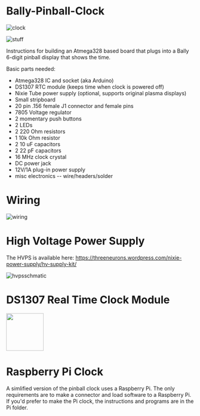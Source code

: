 # Bally-Pinball-Clock

![clock](https://user-images.githubusercontent.com/60443687/232238852-93e0d1fc-f36c-4a17-a63e-6b94fe91d550.JPG)

![stuff](https://user-images.githubusercontent.com/60443687/232238864-b302072b-93ec-482a-96a0-a83b6c17f098.jpg)

Instructions for building an Atmega328 based board that plugs into a Bally 6-digit pinball display that shows the time.

Basic parts needed:

* Atmega328 IC and socket (aka Arduino)
* DS1307 RTC module (keeps time when clock is powered off)
* Nixie Tube power supply (optional, supports original plasma displays)
* Small stripboard
* 20 pin .156 female J1 connector and female pins
* 7805 Voltage regulator
* 2 momentary push buttons
* 2 LEDs
* 2 220 Ohm resistors
* 1 10k Ohm resistor
* 2 10 uF capacitors
* 2 22 pF capacitors
* 16 MHz clock crystal
* DC power jack
* 12V/1A plug-in power supply
* misc electronics -- wire/headers/solder 

<h1>Wiring</h1>

![wiring](https://user-images.githubusercontent.com/60443687/232325776-770f1fc3-383e-423f-9419-03286d210708.png)

<h1>High Voltage Power Supply</h1>

The HVPS is available here:
https://threeneurons.wordpress.com/nixie-power-supply/hv-supply-kit/

![hvpsschmatic](https://user-images.githubusercontent.com/60443687/232324982-f77bae17-73c5-48b1-93c8-24ee0421cd89.jpg)

<h1>DS1307 Real Time Clock Module</h1>

<img src="https://user-images.githubusercontent.com/60443687/232324989-c929c078-a96e-4805-afff-f8824a594c5f.jpg" width="100" />

<!--![rtc](https://user-images.githubusercontent.com/60443687/232324989-c929c078-a96e-4805-afff-f8824a594c5f.jpg)-->

<h1>Raspberry Pi Clock</h1>
A simlified version of the pinball clock uses a Raspberry Pi.  The only requirements are to make a connector and load software to a Raspberry Pi.  If you'd prefer to make the Pi clock, the instructions and programs are in the Pi folder.

